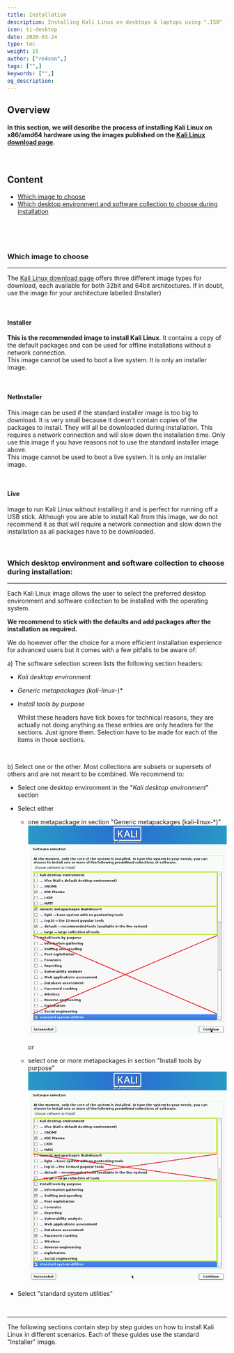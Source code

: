 ```yaml
---
title: Installation
description: Installing Kali Linux on desktops & laptops using ".ISO" files (amd64/x86)
icon: ti-desktop
date: 2020-03-24
type: toc
weight: 15
author: ["re4son",]
tags: ["",]
keywords: ["",]
og_description:
---
```


## Overview

#### In this section, we will describe the process of installing Kali Linux on x86/amd64 hardware using the images published on the [Kali Linux download page](https://kali.org/downloads).  

&nbsp;&nbsp;

## Content

- [Which image to choose](#which-image-to-choose)
- [Which desktop environment and software collection to choose during installation](#which-desktop-environment-and-software-collection-to-choose-during-installation)

&nbsp;

&nbsp;&nbsp;

### Which image to choose

------

The [Kali Linux download page](https://kali.org/downloads) offers three different image types for download, each available for both 32bit and 64bit architectures. If in doubt, use the image for your architecture labelled (Installer)

&nbsp;&nbsp;

#### Installer  

**This is the recommended image to install Kali Linux**. It contains a copy of the default packages and can be used for offline installations without a network connection.  
This image cannot be used to boot a live system. It is only an installer image.  

&nbsp;

#### NetInstaller

This image can be used if the standard installer image is too big to download. It is very small because it doesn't contain copies of the packages to install. They will all be downloaded during installation. This requires a network connection and will slow down the installation time. Only use this image if you have reasons not to use the standard installer image above.  
This image cannot be used to boot a live system. It is only an installer image.  

&nbsp;

#### Live  

Image to run Kali Linux without installing it and is perfect for running off a USB stick.
Although you are able to install Kali from this image, we do not recommend it as that will require a network connection and slow down the installation as all packages have to be downloaded.

&nbsp;&nbsp;

### Which desktop environment and software collection to choose during installation:

------

Each Kali Linux image allows the user to select the preferred desktop environment and software collection to be installed with the operating system.

**We recommend to stick with the defaults and add packages after the installation as required.**

We do however offer the choice for a more efficient installation experience for advanced users but it comes with a few pitfalls to be aware of:

a) The software selection screen lists the following section headers:

- *Kali desktop environment*

- *Generic metapackages (kali-linux-*)*

- *Install tools by purpose*

  Whilst these headers have tick boxes for technical reasons, they are actually not doing anything as these entries are only headers for the sections. Just ignore them. Selection have to be made for each of the items in those sections.

&nbsp;&nbsp;

b) Select one or the other. Most collections are subsets or supersets of others and are not meant to be combined.
We recommend to:

- Select one desktop environment in the "*Kali desktop environment*" section

- Select either

  - one metapackage in section "Generic metapackages (kali-linux-*)"
    ![StandardSelections-wHighlights](./StandardSelections-wHighlights.png)

    *or*

  - select one or more metapackages in section "Install tools by purpose"
    ![Non-StandardSelections-wHighlights](./Non-standardSelections-wHighlights.png)

- Select "standard system utilities" 

&nbsp;&nbsp;

------

The following sections contain step by step guides on how to install Kali Linux in different scenarios. Each of these guides use the standard "Installer" image.